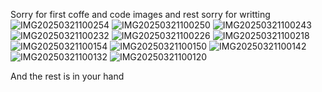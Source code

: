 Sorry for first coffe and code images and rest sorry for writting
![IMG20250321100254](https://github.com/user-attachments/assets/8710e19f-3b92-4d2f-8bde-3244c7740e60)
![IMG20250321100250](https://github.com/user-attachments/assets/1b89e546-9e34-41eb-8776-5772ebb5aa86)
![IMG20250321100243](https://github.com/user-attachments/assets/f40e180d-fbde-4eeb-b8ea-5ed90660493e)
![IMG20250321100232](https://github.com/user-attachments/assets/405475ea-26fd-4f92-9829-7b12608ba6b7)
![IMG20250321100226](https://github.com/user-attachments/assets/4e6dd57b-e9ec-4563-825f-32a152357228)
![IMG20250321100218](https://github.com/user-attachments/assets/4cf8eec6-a81b-42cf-88c3-5b433a4736f1)
![IMG20250321100154](https://github.com/user-attachments/assets/a3c33547-d227-4d60-a0dc-933cf4ee7f8b)
![IMG20250321100150](https://github.com/user-attachments/assets/cfb19f31-a2a1-46bb-a884-fc8cc886f76b)
![IMG20250321100142](https://github.com/user-attachments/assets/00cd6022-9839-429c-8641-babe58613e18)
![IMG20250321100132](https://github.com/user-attachments/assets/48fd67e3-8a9e-4b32-a709-240075a0f257)
![IMG20250321100120](https://github.com/user-attachments/assets/1bd049ba-06be-4a56-bfad-a59d85e7eb58)

And the rest is in your hand
